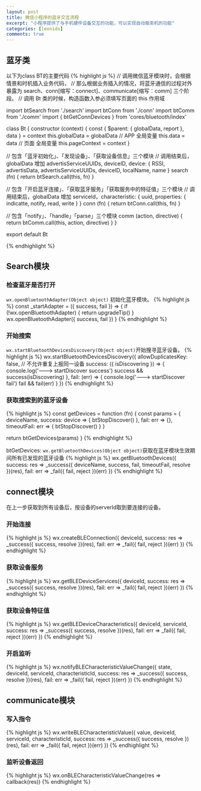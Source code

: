 ```yaml
---
layout: post
title: 微信小程序的蓝牙交互流程
excerpt: "小程序提供了与手机硬件设备交互的功能，可以实现自动贩卖机的功能"
categories: [leonids]
comments: true
---
```


## 蓝牙类
以下为class BT的主要代码
{% highlight js %}
// 调用微信蓝牙模块时，会根据情景和时机插入业务代码，
// 那么根据业务插入的情况，将蓝牙通信的过程对外暴露为 search、conn[缩写：connect]、communicate[缩写：comm] 三个阶段。
// 调用 Bt 类的时候，构造函数入参必须填写页面的 this 作用域

import btSearch from './search'
import btConn from './conn'
import btComm from './comm'
import { btGetConnDevices } from 'cores/bluetooth/index'

class Bt {
  constructor (context) {
    const { $parent: { globalData, report }, data } = context
    this.globalData = globalData // APP 全局变量
    this.data = data // 页面 全局变量
    this.pageContext = context
  }

  // 包含「蓝牙初始化」、「发现设备」、「获取设备信息」三个模块
  // 调用结束后，globalData 增加 advertisServiceUUIDs, deviceID, device: { RSSI, advertisData, advertisServiceUUIDs, deviceID, localName, name }
  search (fn) {
    return btSearch.call(this, fn)
  }

  // 包含「开启蓝牙连接」、「获取蓝牙服务」「获取服务中的特征值」三个模块
  // 调用结束后，globalData 增加 serviceId，characteristic: { uuid, properties: { indicatte, notify, read, write } }
  conn (fn) {
    return btConn.call(this, fn)
  }

  // 包含「notify」、「handle」「parse」三个模块
  comm (action, directive) {
    return btComm.call(this, action, directive)
  }
}

export default Bt

{% endhighlight %}

## Search模块
### 检查蓝牙是否打开
`wx.openBluetoothAdapter(Object object)` 初始化蓝牙模块。
{% highlight js %}
const _startAdapter = ({ success, fail }) => {
  if (!wx.openBluetoothAdapter) {
    return upgradeTip()
  }
  wx.openBluetoothAdapter({ success, fail })
}
{% endhighlight %}
### 开始搜索
`wx.startBluetoothDevicesDiscovery(Object object)`开始搜寻蓝牙设备。
{% highlight js %}
wx.startBluetoothDevicesDiscovery({
    allowDuplicatesKey: false, // 不允许重复上报同一设备
    success: ({ isDiscovering }) => {
      console.log('---> startDiscover success')
      success && success(isDiscovering)
    },
    fail: (err) => {
      console.log('---> startDiscover fail')
      fail && fail(err)
    }
  })
{% endhighlight %}
### 获取搜索到的蓝牙设备
{% highlight js %}
const getDevices = function (fn) {
  const params = {
    deviceName,
    success: device => {
      btStopDiscover()
    },
    fail: err => {},
    timeoutFail: err => {
      btStopDiscover()
    }
  }

  return btGetDevices(params)
}
{% endhighlight %}

btGetDevices:
`wx.getBluetoothDevices(Object object)`获取在蓝牙模块生效期间所有已发现的蓝牙设备
{% highlight js %}
wx.getBluetoothDevices({
    success: res => _success({ deviceName, success, fail, timeoutFail, resolve })(res),
    fail: err => _fail({ fail, reject })(err)
  })
{% endhighlight %}

## connect模块
在上一步获取到所有设备后，按设备的serverId取到要连接的设备。
### 开始连接
{% highlight js %}
wx.createBLEConnection({
    deviceId,
    success: res => _success({ success, resolve })(res),
    fail: err => _fail({ fail, reject })(err)
  })
{% endhighlight %}
### 获取设备服务
{% highlight js %}
wx.getBLEDeviceServices({
    deviceId,
    success: res => _success({ success, resolve })(res),
    fail: err => _fail({ fail, reject })(err)
  })
{% endhighlight %}
### 获取设备特征值
{% highlight js %}
wx.getBLEDeviceCharacteristics({
    deviceId,
    serviceId,
    success: res => _success({ success, resolve })(res),
    fail: err => _fail({ fail, reject })(err)
  })
{% endhighlight %}
### 开启监听
{% highlight js %}
wx.notifyBLECharacteristicValueChange({
    state,
    deviceId,
    serviceId,
    characteristicId,
    success: res => _success({ success, resolve })(res),
    fail: err => _fail({ fail, reject })(err)
  })
{% endhighlight %}

## communicate模块
### 写入指令
{% highlight js %}
wx.writeBLECharacteristicValue({
    value,
    deviceId,
    serviceId,
    characteristicId,
    success: res => _success({ success, resolve })(res),
    fail: err => _fail({ fail, reject })(err)
  })
{% endhighlight %}
### 监听设备返回
{% highlight js %}
wx.onBLECharacteristicValueChange(res => callback(res))
{% endhighlight %}




